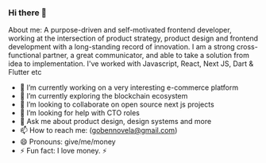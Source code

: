 ### Hi there 👋

About me: A purpose-driven and self-motivated frontend developer, working at the intersection of product strategy, product design and frontend development with a long-standing record of innovation. I am a strong cross-functional partner, a great communicator, and able to take a solution from idea to implementation. I've worked with Javascript, React, Next JS, Dart & Flutter etc

- 🔭 I’m currently working on a very interesting e-commerce platform
- 🌱 I’m currently exploring the blockchain ecosystem
- 👯 I’m looking to collaborate on open source next js projects
- 🤔 I’m looking for help with CTO roles
- 💬 Ask me about product design, design systems and more
- 📫 How to reach me: (gobennovela@gmail.com)
- 😄 Pronouns: give/me/money
- ⚡ Fun fact: I love money. ⚡

